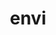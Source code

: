 ---
name: 'envi'
title: 'envi'
title_thai: 'ภาควิชาวิทยาศาสตร์สิ่งแวดล้อม'
ig: 'https://www.instagram.com/envisci_cu?utm_source=ig_web_button_share_sheet&igsh=ZDNlZDc0MzIxNw=='
fac: 'https://www.facebook.com/profile.php?id=61568272827243'
web: 'https://www.envisci.sc.chula.ac.th'
้head: '/public/en4.png'
layout: '@/layouts/departLayout.astro'
images:
  - id: 1
    src: '/public/en1.PNG'
    label: 'Envi Trip'
    text: 'บรรยากาศของทริปภาคครั้งล่าสุด ที่เป็นกิจกรรมในการสานสัมพันธ์ระหว่างนิสิตในภาควิทยาศาสตร์สิ่งแวดล้อมให้แน่นแฟ้นมากยิ่งขึ้น'
  - id: 2
    src: '/public/en2.PNG'
    label: 'Laboratory'
    text: 'นอกจากการเรียนภาคทฤษฎีแล้ว เรายังมีแลปปฏิบัติการให้ได้ลงมือปฏิบัติกัน ซึ่งจะมีตั้งแต่แลปน้ำ ดิน อากาศ ไปถึงเสียงกันเลย'
  - id: 3
    src: '/public/en3.PNG'
    label: 'Field Training'
    text: 'หลังจากที่ได้สั่งสมความรู้ทั้งในภาคทฤษฎีและปฏิบัติแล้ว ก็จะมีการออกฟิลด์ ซึ่งเป็นการเตรียมความพร้อมก่อนไปทำงานจริง'
---